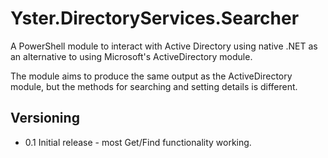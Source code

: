 # Yster.DirectoryServices.Searcher

A PowerShell module to interact with Active Directory using native .NET as an alternative to using Microsoft's ActiveDirectory module.

The module aims to produce the same output as the ActiveDirectory module, but the methods for searching and setting details is different.

## Versioning

* 0.1 Initial release - most Get/Find functionality working.
